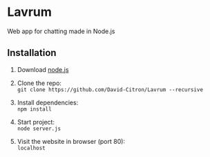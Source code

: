 # Lavrum
Web app for chatting made in Node.js

## Installation
1. Download [node.js](https://nodejs.org)

2. Clone the repo:<br>`git clone https://github.com/David-Citron/Lavrum --recursive`

3. Install dependencies:<br>`npm install`

4. Start project:<br>`node server.js`

5. Visit the website in browser (port 80):<br>`localhost`
